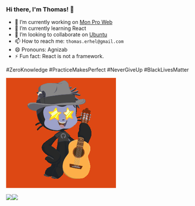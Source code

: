 ### Hi there, I'm Thomas! 👋

- 🔭 I’m currently working on [Mon Pro Web](https://monproweb.io)
- 🌱 I’m currently learning React
- 👯 I’m looking to collaborate on [Ubuntu](https://launchpad.net/~thomaserhel)
- 📫 How to reach me:  `thomas.erhel@gmail.com`
- 😄 Pronouns: Agnizab
- ⚡ Fun fact: React is not a framework.

#ZeroKnowledge
#PracticeMakesPerfect
#NeverGiveUp
#BlackLivesMatter

![Ubuntocat](ubuntocat.gif)

<img align="left" src="https://github-readme-stats.vercel.app/api?username=ThomasErhel&count_private=true&line_height=21&show_icons=true&hide_border=true"/>
<img align="left" src="https://github-readme-stats.vercel.app/api/top-langs/?username=ThomasErhel&layout=compact&card_width=250&hide_border=true"/>
